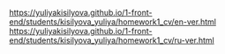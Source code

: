 https://yuliyakisilyova.github.io/1-front-end/students/kisilyova_yuliya/homework1_cv/en-ver.html
https://yuliyakisilyova.github.io/1-front-end/students/kisilyova_yuliya/homework1_cv/ru-ver.html